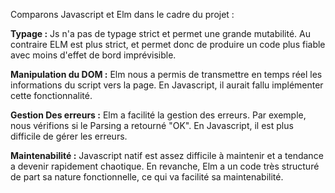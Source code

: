 Comparons Javascript et Elm dans le cadre du projet :

**Typage :** Js n'a pas de typage strict et permet une grande mutabilité. Au contraire ELM est plus strict, et permet donc de produire un code plus fiable avec moins d'effet de bord imprévisible.

**Manipulation du DOM :** Elm nous a permis de transmettre en temps réel les informations du script vers la page. En Javascript, il aurait fallu implémenter cette fonctionnalité.

**Gestion Des erreurs :** Elm a facilité la gestion des erreurs. Par exemple, nous vérifions si le Parsing a retourné "OK". En Javascript, il est plus difficile de gérer les erreurs.

  **Maintenabilité :** Javascript natif est assez difficile à maintenir et a tendance a devenir rapidement chaotique. En revanche, Elm a un code très structuré de part sa nature fonctionnelle, ce qui va facilité sa maintenabilité.
